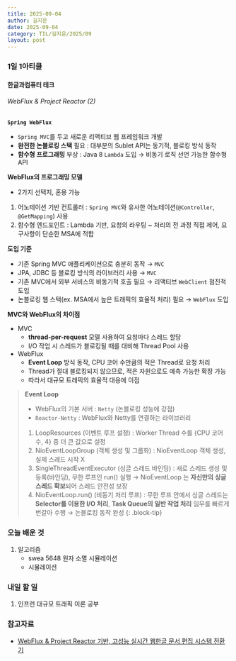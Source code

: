 ```yaml
---
title: 2025-09-04
author: 길지운
date: 2025-09-04
category: TIL/길지운/2025/09
layout: post
---
```


### 1일 1아티클
#### 한글과컴퓨터 테크
###### WebFlux & Project Reactor (2)
**`Spring WebFlux`**
- `Spring MVC`를 두고 새로운 리액티브 웹 프레임워크 개발
- **완전한 논블로킹 스택** 필요 : 대부분의 Sublet API는 동기적, 블로킹 방식 동작
- **함수형 프로그래밍** 부상 : Java 8 `Lambda` 도입 → 비동기 로직 선언 가능한 함수형 API
  
**WebFlux의 프로그래밍 모델**
- 2가지 선택지, 혼용 가능
1. 어노테이션 기반 컨트롤러 : `Spring MVC`와 유사한 어노테이션(`@Controller`, `@GetMapping`) 사용
2. 함수형 엔드포인트 : Lambda 기반, 요청의 라우팅 ~ 처리의 전 과정 직접 제어, 요구사항이 단순한 MSA에 적합
  
**도입 기준**
- 기존 Spring MVC 애플리케이션으로 충분히 동작 → `MVC`
- JPA, JDBC 등 블로킹 방식의 라이브러리 사용 → `MVC`
- 기존 MVC에서 외부 서비스의 비동기적 호출 필요 → 리액티브 `WebClient` 점진적 도입
- 논블로킹 웹 스택(ex. MSA에서 높은 트래픽의 효율적 처리) 필요 → `WebFlux` 도입
  
**MVC와 WebFlux의 차이점**
- MVC
  - **thread-per-request** 모델 사용하여 요청마다 스레드 할당
  - I/O 작업 시 스레드가 블로킹될 때를 대비해 Thread Pool 사용
- WebFlux
  - **Event Loop** 방식 동작, CPU 코어 수만큼의 적은 Thread로 요청 처리
  - Thread가 절대 블로킹되지 않으므로, 적은 자원으로도 예측 가능한 확장 가능
  - 따라서 대규모 트래픽의 효율적 대응에 이점
  
> **Event Loop**
> - WebFlux의 기본 서버 : `Netty` (논블로킹 성능에 강점)
> - `Reactor-Netty` : WebFlux와 Netty를 연결하는 라이브러리
> 1. LoopResources (이벤트 루프 설정) : Worker Thread 수를 {CPU 코어 수, 4} 중 더 큰 값으로 설정
> 2. NioEventLoopGroup (객체 생성 및 그룹화) : NioEventLoop 객체 생성, 실제 스레드 시작 X
> 3. SingleThreadEventExecutor (싱글 스레드 바인딩) : 새로 스레드 생성 및 등록(바인딩), 무한 루프인 run() 실행 → NioEventLoop 는 **자신만의 싱글 스레드 확보**되어 스레드 안전성 보장
> 4. NioEventLoop.run() (비동기 처리 루프) : 무한 루프 안에서 싱글 스레드는 **Selector를 이용한 I/O 처리**, **Task Queue의 일반 작업 처리** 임무를 빠르게 번갈아 수행 → 논블로킹 동작 완성
{: .block-tip}
  
### 오늘 배운 것
1. 알고리즘
   - swea 5648 원자 소멸 시뮬레이션
   - 시뮬레이션
  
### 내일 할 일
1. 인프런 대규모 트래픽 이론 공부
  
### 참고자료
- [WebFlux & Project Reactor 기반, 고성능 실시간 웹한글 문서 편집 시스템 전환기](https://tech.hancom.com/webflux-project-reactor-webhwp/)